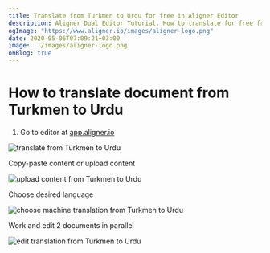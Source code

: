 ```yaml
---
title: Translate from Turkmen to Urdu for free in Aligner Editor
description: Aligner Dual Editor Tutorial. How to translate for free from Turkmen to Urdu. Aligner is multilingual document management platform. 
ogImage: "https://www.aligner.io/images/aligner-logo.png"
date: 2020-05-06T07:09:21+03:00
image: ../images/aligner-logo.png
onBlog: true
---
```


# How to translate document from Turkmen to Urdu

1. Go to editor at [app.aligner.io](https://app.aligner.io "Aligner App web page")

![translate from Turkmen to Urdu](../aligner-blank-editor.png "translate from Turkmen to Urdu")

Copy-paste content or upload content

![upload content from Turkmen to Urdu](../aligner-uploaded-document.png "upload content from Turkmen to Urdu")

Choose desired language

![choose machine translation from Turkmen to Urdu](../aligner-language-dropdown.png "choose machine translation from Turkmen to Urdu")

Work and edit 2 documents in parallel

![edit translation from Turkmen to Urdu](../aligner-double-sitded-editor.png "edit translation from Turkmen to Urdu")

